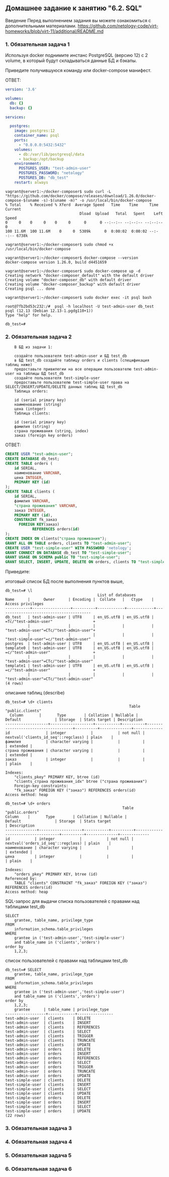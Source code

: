 ## Домашнее задание к занятию "6.2. SQL"

Введение
Перед выполнением задания вы можете ознакомиться с дополнительными материалами. https://github.com/netology-code/virt-homeworks/blob/virt-11/additional/README.md

### 1. Обязательная задача 1

Используя docker поднимите инстанс PostgreSQL (версию 12) c 2 volume, в который будут складываться данные БД и бэкапы.

Приведите получившуюся команду или docker-compose манифест.

ОТВЕТ:

```yaml
version: '3.6'

volumes:
  db: {}
  backup: {}

services:

  postgres:
    image: postgres:12
    container_name: psql
    ports:
      - "0.0.0.0:5432:5432"
    volumes:
      - db:/var/lib/postgresql/data
      - backup:/opt/backup
    environment:
      POSTGRES_USER: "test-admin-user"
      POSTGRES_PASSWORD: "netology"
      POSTGRES_DB: "db_test"
    restart: always
```

    vagrant@server1:~/docker-composer$ sudo curl -L "https://github.com/docker/compose/releases/download/1.26.0/docker-compose-$(uname -s)-$(uname -m)" -o /usr/local/bin/docker-compose   
    % Total    % Received % Xferd  Average Speed   Time    Time     Time  Current 
                                     Dload  Upload   Total   Spent    Left  Speed   
    0     0    0     0    0     0      0      0 --:--:-- --:--:-- --:--:--     0  
    100 11.6M  100 11.6M    0     0  5309k      0  0:00:02  0:00:02 --:--:-- 6738k  
        
    vagrant@server1:~/docker-composer$ sudo chmod +x /usr/local/bin/docker-compose  
        
    vagrant@server1:~/docker-composer$ docker-compose --version 
    docker-compose version 1.26.0, build d4451659   
    
    vagrant@server1:~/docker-composer$ sudo docker-compose up -d    
    Creating network "docker-composer_default" with the default driver  
    Creating volume "docker-composer_db" with default driver    
    Creating volume "docker-composer_backup" with default driver    
    Creating psql ... done      

    vagrant@server1:~/docker-composer$ sudo docker exec -it psql bash  

    root@7fb2bd53c232:/#  psql -h localhost -U test-admin-user db_test  
    psql (12.13 (Debian 12.13-1.pgdg110+1)) 
    Type "help" for help.   

    db_test=#   


### 2. Обязательная задача 2

        В БД из задачи 1:

        создайте пользователя test-admin-user и БД test_db
        в БД test_db создайте таблицу orders и clients (спeцификация таблиц ниже)
        предоставьте привилегии на все операции пользователю test-admin-user на таблицы БД test_db
        создайте пользователя test-simple-user
        предоставьте пользователю test-simple-user права на SELECT/INSERT/UPDATE/DELETE данных таблиц БД test_db
        Таблица orders:

        id (serial primary key)
        наименование (string)
        цена (integer)
        Таблица clients:
        
        id (serial primary key)
        фамилия (string)
        страна проживания (string, index)
        заказ (foreign key orders)

ОТВЕТ: 

```sql
CREATE USER "test-admin-user";
CREATE DATABASE db_test;
CREATE TABLE orders (
    id SERIAL,
    наименование VARCHAR,
    цена INTEGER,
    PRIMARY KEY (id)
);
CREATE TABLE clients (
    id SERIAL,
    фамилия VARCHAR,
    "страна проживания" VARCHAR,
    заказ INTEGER,
    PRIMARY KEY (id),
    CONSTRAINT fk_заказ
      FOREIGN KEY(заказ)
            REFERENCES orders(id)
);
CREATE INDEX ON clients("страна проживания");
GRANT ALL ON TABLE orders, clients TO "test-admin-user";
CREATE USER "test-simple-user" WITH PASSWORD 'netology';
GRANT CONNECT ON DATABASE db_test TO "test-simple-user";
GRANT USAGE ON SCHEMA public TO "test-simple-user";
GRANT SELECT, INSERT, UPDATE, DELETE ON orders, clients TO "test-simple-user";
```

Приведите:

итоговый список БД после выполнения пунктов выше,

    db_test=# \l
                                             List of databases
    Name      |      Owner      | Encoding |  Collate   |   Ctype    |            Access privileges
    -----------+-----------------+----------+------------+------------+-----------------------------------------
    db_test   | test-admin-user | UTF8     | en_US.utf8 | en_US.utf8 | =Tc/"test-admin-user"                  +
              |                 |          |            |            | "test-admin-user"=CTc/"test-admin-user"+
              |                 |          |            |            | "test-simple-user"=c/"test-admin-user"
    postgres  | test-admin-user | UTF8     | en_US.utf8 | en_US.utf8 |
    template0 | test-admin-user | UTF8     | en_US.utf8 | en_US.utf8 | =c/"test-admin-user"                   +
              |                 |          |            |            | "test-admin-user"=CTc/"test-admin-user"
    template1 | test-admin-user | UTF8     | en_US.utf8 | en_US.utf8 | =c/"test-admin-user"                   +    
              |                 |          |            |            | "test-admin-user"=CTc/"test-admin-user"
    (4 rows)

описание таблиц (describe)

    db_test=# \d+ clients
                                                           Table "public.clients"
      Column       |       Type        | Collation | Nullable |               Default               | Storage  | Stats target | Description
    -------------------+-------------------+-----------+----------+-------------------------------------+----------+--------------+-------------
    id                | integer           |           | not null | nextval('clients_id_seq'::regclass) | plain    |
    фамилия           | character varying |           |          |                                     | extended |
    страна проживания | character varying |           |          |                                     | extended |
    заказ             | integer           |           |          |                                     | plain    |
    
    Indexes:
        "clients_pkey" PRIMARY KEY, btree (id)
        "clients_страна проживания_idx" btree ("страна проживания")
        Foreign-key constraints:
        "fk_заказ" FOREIGN KEY ("заказ") REFERENCES orders(id)
    Access method: heap

    db_test=# \d+ orders
                                                        Table "public.orders"
    Column    |       Type        | Collation | Nullable |              Default               | Storage  | Stats target
    | Description
    --------------+-------------------+-----------+----------+------------------------------------+----------+--------------+-------------
    id           | integer           |           | not null | nextval('orders_id_seq'::regclass) | plain    |
    наименование | character varying |           |          |                                    | extended |
    цена         | integer           |           |          |                                    | plain    |
    
    Indexes:
        "orders_pkey" PRIMARY KEY, btree (id)
    Referenced by:
        TABLE "clients" CONSTRAINT "fk_заказ" FOREIGN KEY ("заказ") REFERENCES orders(id)
    Access method: heap

SQL-запрос для выдачи списка пользователей с правами над таблицами test_db

    SELECT 
        grantee, table_name, privilege_type 
    FROM 
        information_schema.table_privileges 
    WHERE 
        grantee in ('test-admin-user','test-simple-user')
        and table_name in ('clients','orders')  
    order by 
        1,2,3;


список пользователей с правами над таблицами test_db


    db_test=# SELECT
        grantee, table_name, privilege_type
    FROM
        information_schema.table_privileges
    WHERE
        grantee in ('test-admin-user','test-simple-user')
        and table_name in ('clients','orders')
    order by
        1,2,3;
        grantee      | table_name | privilege_type
    ------------------+------------+----------------
    test-admin-user  | clients    | DELETE
    test-admin-user  | clients    | INSERT
    test-admin-user  | clients    | REFERENCES
    test-admin-user  | clients    | SELECT
    test-admin-user  | clients    | TRIGGER
    test-admin-user  | clients    | TRUNCATE
    test-admin-user  | clients    | UPDATE
    test-admin-user  | orders     | DELETE
    test-admin-user  | orders     | INSERT
    test-admin-user  | orders     | REFERENCES
    test-admin-user  | orders     | SELECT
    test-admin-user  | orders     | TRIGGER
    test-admin-user  | orders     | TRUNCATE
    test-admin-user  | orders     | UPDATE
    test-simple-user | clients    | DELETE
    test-simple-user | clients    | INSERT
    test-simple-user | clients    | SELECT
    test-simple-user | clients    | UPDATE
    test-simple-user | orders     | DELETE
    test-simple-user | orders     | INSERT
    test-simple-user | orders     | SELECT
    test-simple-user | orders     | UPDATE
    (22 rows)
  
### 3.  Обязательная задача 3



### 4.  Обязательная задача 4 

  

### 5.  Обязательная задача 5


### 6.  Обязательная задача 6